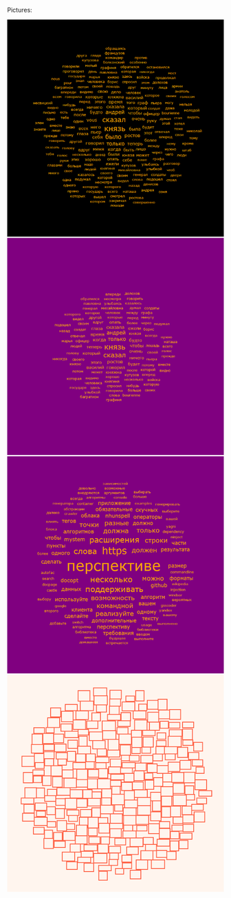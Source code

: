Pictures:

![Alt text](Pictures/War&Peace.png?raw=true "War & Peace")
![Alt text](Pictures/Cloud.png?raw=true "Another War & Peace cloud")
![Alt text](Pictures/Readme.png?raw=true "README cloud")
![Alt text](Pictures/BigTest.bmp?raw=true "Example of layouting rectangles")